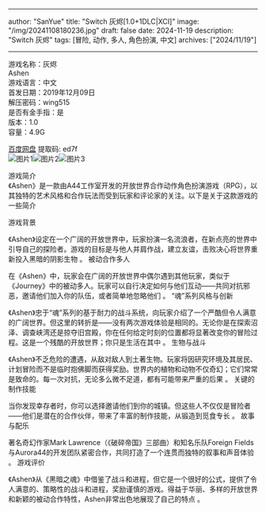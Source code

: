 
---
author: "SanYue"
title: "Switch 灰烬[1.0+1DLC|XCI]"
image: "/img/20241108180236.jpg"
draft: false
date: 2024-11-19
description: "Switch 灰烬"
tags: [冒险, 动作, 多人, 角色扮演, 中文]
archives: ["2024/11/19"]

---

游戏名称：灰烬   
Ashen    
游戏语言：中文  
首发日期：2019年12月09日  
解压密码：wing515  
是否有金手指：是  
版本：1.0   
容量：4.9G

[百度网盘](https//pan.baidu.com/s/1UV8SHQQNE8HYVj6YhuZSCw) 提取码: ed7f  
![图片1](/img/49733c.jpg)![图片2](/img/6f115bc.jpg)![图片3](/img/3f58a2c8.jpg)  

游戏简介  
《Ashen》是一款由A44工作室开发的开放世界合作动作角色扮演游戏（RPG），以其独特的艺术风格和合作玩法而受到玩家和评论家的关注。以下是关于这款游戏的一些简介

游戏背景

《Ashen》设定在一个广阔的开放世界中，玩家扮演一名流浪者，在新点亮的世界中引导自己的探险者。游戏的目标是与他人并肩作战，建立友谊，击败决心将世界重新投入黑暗的阴影生物
。
被动合作多人

在《Ashen》中，玩家会在广阔的开放世界中偶尔遇到其他玩家，类似于《Journey》中的被动多人。玩家可以自行决定如何与他们互动——共同对抗邪恶，邀请他们加入你的队伍，或者简单地忽略他们
。
“魂”系列风格与创新

《Ashen》忠于“魂”系列的基于耐力的战斗系统，向玩家介绍了一个严酷但令人满意的广阔世界。但这里的转折是——没有两次游戏体验是相同的。无论你是在探索沼泽、调查峡湾还是掠夺旧宫殿，你在任何给定时刻的位置都将显著改变你的冒险过程。这是一个残酷的开放世界；你只是生活在其中
。
生物与战斗

《Ashen》不乏危险的遭遇，从敌对敌人到土著生物。玩家将因研究环境及其居民、计划冒险而不是临时抱佛脚而获得奖励。世界内的植物和动物不仅奇幻；它们常常是致命的。每一次对抗，无论多么微不足道，都有可能带来严重的后果
。
关键的制作技能

当你发现幸存者时，你可以选择邀请他们到你的城镇。但这些人不仅仅是冒险者——他们是潜在的合作伙伴，带来了丰富的制作技能，从锻造到觅食专长
。
故事与配乐

著名奇幻作家Mark Lawrence（《破碎帝国》三部曲）和知名乐队Foreign Fields与Aurora44的开发团队紧密合作，共同打造了一个连贯而独特的叙事和声音体验
。
游戏评价

《Ashen》从《黑暗之魂》中借鉴了战斗和进程，但它是一个很好的公式，提供了令人满意的、策略性的战斗和进程，奖励谨慎的游戏。得益于华丽、多样的开放世界和新颖的被动合作特性，Ashen非常出色地展现了自己的特点
。
